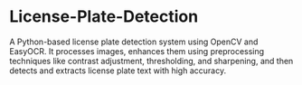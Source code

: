 # License-Plate-Detection
A Python-based license plate detection system using OpenCV and EasyOCR. It processes images, enhances them using preprocessing techniques like contrast adjustment, thresholding, and sharpening, and then detects and extracts license plate text with high accuracy.
